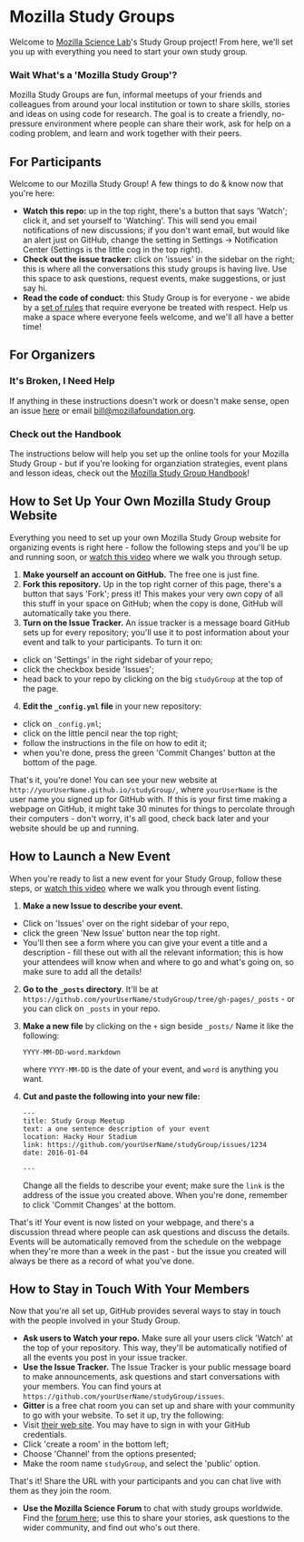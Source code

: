Mozilla Study Groups
============

Welcome to [Mozilla Science Lab](http://www.mozillascience.org/)'s Study Group project! From here, we'll set you up with everything you need to start your own study group.

### Wait What's a 'Mozilla Study Group'?

Mozilla Study Groups are fun, informal meetups of your friends and colleagues from around your local institution or town to share skills, stories and ideas on using code for research. The goal is to create a friendly, no-pressure environment where people can share their work, ask for help on a coding problem, and learn and work together with their peers.

## For Participants

Welcome to our Mozilla Study Group! A few things to do & know now that you're here:

 - **Watch this repo:** up in the top right, there's a button that says 'Watch'; click it, and set yourself to 'Watching'. This will send you email notifications of new discussions; if you don't want email, but would like an alert just on GitHub, change the setting in Settings -> Notification Center (Settings is the little cog in the top right).
 - **Check out the issue tracker:** click on 'issues' in the sidebar on the right; this is where all the conversations this study groups is having live. Use this space to ask questions, request events, make suggestions, or just say hi.
 - **Read the code of conduct:** this Study Group is for everyone - we abide by a [set of rules](http://www.mozillascience.org/code-of-conduct/) that require everyone be treated with respect. Help us make a space where everyone feels welcome, and we'll all have a better time!

## For Organizers

### It's Broken, I Need Help

If anything in these instructions doesn't work or doesn't make sense, open an issue [here](https://github.com/mozillascience/studyGroup/issues) or email bill@mozillafoundation.org.

### Check out the Handbook

The instructions below will help you set up the online tools for your Mozilla Study Group - but if you're looking for organziation strategies, event plans and lesson ideas, check out the [Mozilla Study Group Handbook](http://mozillascience.github.io/studyGroupHandbook/)! 

## How to Set Up Your Own Mozilla Study Group Website

Everything you need to set up your own Mozilla Study Group website for organizing events is right here - follow the following steps and you'll be up and running soon, or [watch this video](https://youtu.be/bUJTxWXc6XY) where we walk you through setup.

 1. **Make yourself an account on GitHub.** The free one is just fine.
 2. **Fork this repository.** Up in the top right corner of this page, there's a button that says 'Fork'; press it! This makes your very own copy of all this stuff in your space on GitHub; when the copy is done, GitHub will automatically take you there.
 3. **Turn on the Issue Tracker.** An issue tracker is a message board GitHub sets up for every repository; you'll use it to post information about your event and talk to your participants. To turn it on: 
   - click on 'Settings' in the right sidebar of your repo;
   - click the checkbox beside 'Issues'; 
   - head back to your repo by clicking on the big `studyGroup` at the top of the page.
 4. **Edit the `_config.yml` file** in your new repository:
   - click on `_config.yml`;
   - click on the little pencil near the top right;
   - follow the instructions in the file on how to edit it; 
   - when you're done, press the green 'Commit Changes' button at the bottom of the page.

That's it, you're done! You can see your new website at `http://yourUserName.github.io/studyGroup/`, where `yourUserName` is the user name you signed up for GitHub with. If this is your first time making a webpage on GitHub, it might take 30 minutes for things to percolate through their computers - don't worry, it's all good, check back later and your website should be up and running.

## How to Launch a New Event

When you're ready to list a new event for your Study Group, follow these steps, or [watch this video](https://youtu.be/abglQgEIccw) where we walk you through event listing.

 1. **Make a new Issue to describe your event.** 
   - Click on 'Issues' over on the right sidebar of your repo, 
   - click the green 'New Issue' button near the top right. 
   - You'll then see a form where you can give your event a title and a description - fill these out with all the relevant information; this is how your attendees will know when and where to go and what's going on, so make sure to add all the details!
 2. **Go to the `_posts` directory**. It'll be at `https://github.com/yourUserName/studyGroup/tree/gh-pages/_posts` - or you can click on `_posts` in your repo.
 3. **Make a new file** by clicking on the `+` sign beside `_posts/` Name it like the following:

    ```
    YYYY-MM-DD-word.markdown
    ```

    where `YYYY-MM-DD` is the date of your event, and `word` is anything you want.
 4. **Cut and paste the following into your new file:**
    ```
    ---
    title: Study Group Meetup
    text: a one sentence description of your event
    location: Hacky Hour Stadium
    link: https://github.com/yourUserName/studyGroup/issues/1234
    date: 2016-01-04

    ---
    ```
    Change all the fields to describe your event; make sure the `link` is the address of the issue you created above. When you're done, remember to click 'Commit Changes' at the bottom.

That's it! Your event is now listed on your webpage, and there's a discussion thread where people can ask questions and discuss the details. Events will be automatically removed from the schedule on the webpage when they're more than a week in the past - but the issue you created will always be there as a record of what you've done.

## How to Stay in Touch With Your Members

Now that you're all set up, GitHub provides several ways to stay in touch with the people involved in your Study Group.

  - **Ask users to Watch your repo.** Make sure all your users click 'Watch' at the top of your repository. This way, they'll be automatically notified of all the events you post in your issue tracker. 
  - **Use the Issue Tracker.** The Issue Tracker is your public message board to make announcements, ask questions and start conversations with your members. You can find yours at `https://github.com/yourUserName/studyGroup/issues`.
  - **Gitter** is a free chat room you can set up and share with your community to go with your website. To set it up, try the following:
   - Visit [their web site](https://gitter.im). You may have to sign in with your GitHub credentials.
   - Click 'create a room' in the bottom left;
   - Choose 'Channel' from the options presented;
   - Make the room name `studyGroup`, and select the 'public' option.
 
  That's it! Share the URL with your participants and you can chat live with them as they join the room.
  - **Use the Mozilla Science Forum** to chat with study groups worldwide. Find the [forum here](http://forum.mozillascience.org/category/events/study-groups); use this to share your stories, ask questions to the wider community, and find out who's out there.
